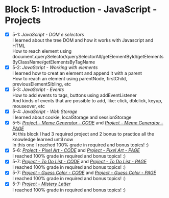 # Block 5: Introduction - JavaScript - Projects

- [x] 5-1: _JavaScript - DOM e selectors_  
I learned about the tree DOM and how it works with Javascript and HTML  
How to reach element using document.querySelector/querySelectorAll/getElementById/getElementsByClassName/getElementsByTagName  
- [x] 5-2: _JavaScript - Working with elements_  
I learned how to creat an element and append it with a parent  
How to reach an element using parentNode, firstChild, previousElementSibling, etc  
- [x] 5-3: _JavaScript - Events_  
How to add events to tags, buttons using addEventListener  
And kinds of events that are possible to add, like: click, dblclick, keyup, mouseover, etc  
- [x] 5-4: _JavaScript - Web Storage_  
I learned about cookie, localStorage and sessionStorage  
- [x] 5-5: _[Project - Meme Generator - CODE](https://github.com/carolbezerra-dev/trybe-projects/tree/master/1.WebDevelopment/5.DOM-Selectors/Meme-Generator)_ and _[Project - Meme Generator - PAGE](https://carolbezerra-dev.github.io/trybe-projects/1.WebDevelopment/5.DOM-Selectors/Meme-Generator/)_  
At this block I had 3 required project and 2 bonus to practice all the knowledge learned until now  
In this one I reached 100% grade in required and bonus topics! :)  
- [x] 5-6: _[Project - Pixel Art - CODE](https://github.com/carolbezerra-dev/trybe-projects/tree/master/1.WebDevelopment/5.DOM-Selectors/Pixels-Art)_ and _[Project - Pixel Art - PAGE](https://carolbezerra-dev.github.io/trybe-projects/1.WebDevelopment/5.DOM-Selectors/Pixels-Art/)_  
I reached 100% grade in required and bonus topics! :)  
- [x] 5-7: _[Project - To Do List - CODE](https://github.com/carolbezerra-dev/trybe-projects/tree/master/1.WebDevelopment/5.DOM-Selectors/ToDo-List)_ and _[Project - To Do List - PAGE](https://carolbezerra-dev.github.io/trybe-projects/1.WebDevelopment/5.DOM-Selectors/ToDo-List/)_  
I reached 100% grade in required and bonus topics! :)  
- [x] 5-7: _[Project - Guess Color - CODE](https://github.com/carolbezerra-dev/trybe-projects/tree/master/1.WebDevelopment/5.DOM-Selectors/Color-Guess)_ and _[Project - Guess Color - PAGE](https://carolbezerra-dev.github.io/trybe-projects/1.WebDevelopment/5.DOM-Selectors/Color-Guess/)_  
I reached 100% grade in required and bonus topics! :)  
- [x] 5-7: _[Project - Mistery Letter]()_  
I reached 100% grade in required and bonus topics! :)
